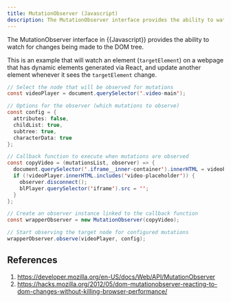 ```yaml
---
title: MutationObserver (Javascript)
description: The MutationObserver interface provides the ability to watch for changes being made to the DOM tree.
---
```


The MutationObserver interface in {{Javascript}} provides the ability to watch for changes being made to the DOM tree.

This is an example that will watch an element (`targetElement`) on a webpage that has dynamic elements generated via React, and update another element whenever it sees the `targetElement` change.

```java
// Select the node that will be observed for mutations
const videoPlayer = document.querySelector('.video-main');

// Options for the observer (which mutations to observe)
const config = {
  attributes: false,
  childList: true,
  subtree: true,
  characterData: true
};

// Callback function to execute when mutations are observed
const copyVideo = (mutationsList, observer) => {
  document.querySelector('.iframe__inner-container').innerHTML = videoPlayer.innerHTML;
  if (!videoPlayer.innerHTML.includes('video-placeholder')) {
    observer.disconnect();
    blPlayer.querySelector('iframe').src = '';
  }
};

// Create an observer instance linked to the callback function
const wrapperObserver = new MutationObserver(copyVideo);

// Start observing the target node for configured mutations
wrapperObserver.observe(videoPlayer, config);
```

## References

1. https://developer.mozilla.org/en-US/docs/Web/API/MutationObserver
2. https://hacks.mozilla.org/2012/05/dom-mutationobserver-reacting-to-dom-changes-without-killing-browser-performance/